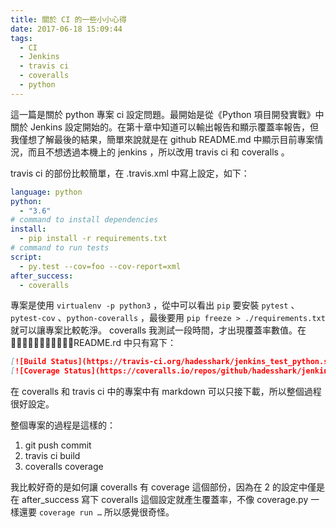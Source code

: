 ```yaml
---
title: 關於 CI 的一些小小心得
date: 2017-06-18 15:09:44
tags:
  - CI
  - Jenkins
  - travis ci
  - coveralls
  - python
---
```


這一篇是關於 python 專案 ci 設定問題。最開始是從《Python 項目開發實戰》中關於 Jenkins 設定開始的。在第十章中知道可以輸出報告和顯示覆蓋率報告，但我僅想了解最後的結果，簡單來說就是在 github README.md 中顯示目前專案情況，而且不想透過本機上的 jenkins ，所以改用 travis ci 和 coveralls 。

travis ci 的部份比較簡單，在 .travis.xml 中寫上設定，如下：

```yaml
language: python
python:
  - "3.6"
# command to install dependencies
install:
  - pip install -r requirements.txt
# command to run tests
script:
  - py.test --cov=foo --cov-report=xml
after_success:
  - coveralls
```



專案是使用 `virtualenv -p python3` ，從中可以看出 `pip` 要安裝 `pytest` 、 `pytest-cov` 、`python-coveralls` ，最後要用 `pip freeze > ./requirements.txt` 就可以讓專案比較乾淨。 coveralls 我測試一段時間，才出現覆蓋率數值。在 README.rd 中只有寫下：

```markdown
[![Build Status](https://travis-ci.org/hadesshark/jenkins_test_python.svg?branch=master)](https://travis-ci.org/hadesshark/jenkins_test_python)
[![Coverage Status](https://coveralls.io/repos/github/hadesshark/jenkins_test_python/badge.svg?branch=master)](https://coveralls.io/github/hadesshark/jenkins_test_python?branch=master)
```

在 coveralls 和 travis ci 中的專案中有 markdown 可以只接下載，所以整個過程很好設定。



整個專案的過程是這樣的：

1. git push commit
2. travis ci build
3. coveralls coverage 

我比較好奇的是如何讓 coveralls 有 coverage 這個部份，因為在 2 的設定中僅是在 after_success 寫下 coveralls 這個設定就產生覆蓋率，不像 coverage.py 一樣還要 `coverage run …` 所以感覺很奇怪。